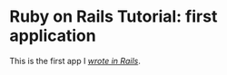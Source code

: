 # Ruby on Rails Tutorial: first application

This is the first app I [*wrote in Rails*](http://www.myapp.com).